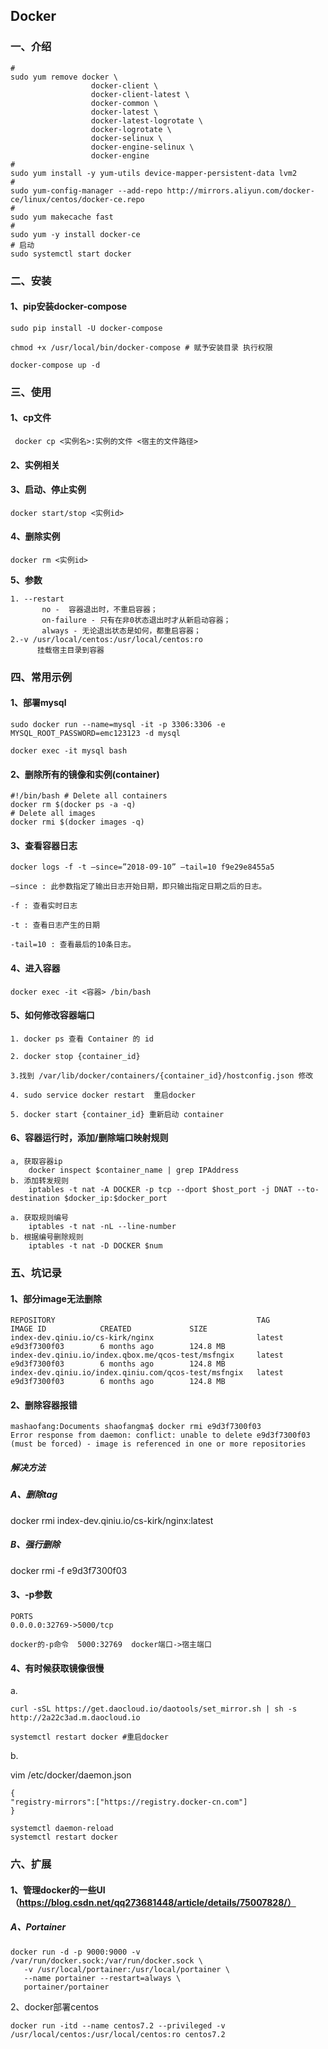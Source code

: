 ## Docker

### 一、介绍

```shell
# 
sudo yum remove docker \
                  docker-client \
                  docker-client-latest \
                  docker-common \
                  docker-latest \
                  docker-latest-logrotate \
                  docker-logrotate \
                  docker-selinux \
                  docker-engine-selinux \
                  docker-engine
#                 
sudo yum install -y yum-utils device-mapper-persistent-data lvm2
# 
sudo yum-config-manager --add-repo http://mirrors.aliyun.com/docker-ce/linux/centos/docker-ce.repo
# 
sudo yum makecache fast
# 
sudo yum -y install docker-ce
# 启动
sudo systemctl start docker
```




### 二、安装

#### 1、pip安装docker-compose

```shell
sudo pip install -U docker-compose

chmod +x /usr/local/bin/docker-compose # 赋予安装目录 执行权限

docker-compose up -d
```

### 三、使用

#### 1、cp文件

```shell
 docker cp <实例名>:实例的文件 <宿主的文件路径>
```

#### 2、实例相关

#### 3、启动、停止实例

```shell
docker start/stop <实例id>
```

#### 4、删除实例

```shell
docker rm <实例id>
```

**5、参数**

```shell
1. --restart
       no -  容器退出时，不重启容器；
       on-failure - 只有在非0状态退出时才从新启动容器；
       always - 无论退出状态是如何，都重启容器；
2.-v /usr/local/centos:/usr/local/centos:ro  
      挂载宿主目录到容器
```



### 四、常用示例

#### 1、部署mysql

```shell
sudo docker run --name=mysql -it -p 3306:3306 -e MYSQL_ROOT_PASSWORD=emc123123 -d mysql

docker exec -it mysql bash
```

#### 2、删除所有的镜像和实例(container)
```shell
#!/bin/bash # Delete all containers 
docker rm $(docker ps -a -q)
# Delete all images
docker rmi $(docker images -q)
```

#### 3、查看容器日志

```shell
docker logs -f -t –since=”2018-09-10” –tail=10 f9e29e8455a5

–since : 此参数指定了输出日志开始日期，即只输出指定日期之后的日志。

-f : 查看实时日志

-t : 查看日志产生的日期

-tail=10 : 查看最后的10条日志。
```

#### 4、进入容器

```shell
docker exec -it <容器> /bin/bash
```

#### 5、如何修改容器端口

```shell
1. docker ps 查看 Container 的 id

2. docker stop {container_id}

3.找到 /var/lib/docker/containers/{container_id}/hostconfig.json 修改

4. sudo service docker restart  重启docker

5. docker start {container_id} 重新启动 container

```

#### 6、容器运行时，添加/删除端口映射规则

```shell
a, 获取容器ip  
    docker inspect $container_name | grep IPAddress
b. 添加转发规则  
    iptables -t nat -A DOCKER -p tcp --dport $host_port -j DNAT --to-destination $docker_ip:$docker_port  
```


```shell
a. 获取规则编号 
    iptables -t nat -nL --line-number 
b. 根据编号删除规则 
    iptables -t nat -D DOCKER $num
```

### 五、坑记录 

#### 1、部分image无法删除
```shell
REPOSITORY                                             TAG                 IMAGE ID            CREATED             SIZE
index-dev.qiniu.io/cs-kirk/nginx                       latest              e9d3f7300f03        6 months ago        124.8 MB
index-dev.qiniu.io/index.qbox.me/qcos-test/msfngix     latest              e9d3f7300f03        6 months ago        124.8 MB
index-dev.qiniu.io/index.qiniu.com/qcos-test/msfngix   latest              e9d3f7300f03        6 months ago        124.8 MB
```

#### 2、删除容器报错

```shell
mashaofang:Documents shaofangma$ docker rmi e9d3f7300f03
Error response from daemon: conflict: unable to delete e9d3f7300f03 (must be forced) - image is referenced in one or more repositories
```

##### 解决方法

##### A、删除tag

docker rmi index-dev.qiniu.io/cs-kirk/nginx:latest


##### B、强行删除

docker rmi -f e9d3f7300f03        


#### 3、-p参数
```shell
PORTS
0.0.0.0:32769->5000/tcp

docker的-p命令  5000:32769  docker端口->宿主端口
```

#### 4、有时候获取镜像很慢

a.

```shell
curl -sSL https://get.daocloud.io/daotools/set_mirror.sh | sh -s http://2a22c3ad.m.daocloud.io

systemctl restart docker #重启docker
```

b.

vim /etc/docker/daemon.json

```shell
{
"registry-mirrors":["https://registry.docker-cn.com"]
}
```

```shell
systemctl daemon-reload
systemctl restart docker
```



### 六、扩展

#### 1、管理docker的一些UI（https://blog.csdn.net/qq273681448/article/details/75007828/）

##### A、Portainer
```shell
docker run -d -p 9000:9000 -v /var/run/docker.sock:/var/run/docker.sock \
   -v /usr/local/portainer:/usr/local/portainer \
   --name portainer --restart=always \
   portainer/portainer
```

2、docker部署centos

```shell
docker run -itd --name centos7.2 --privileged -v /usr/local/centos:/usr/local/centos:ro centos7.2
```

